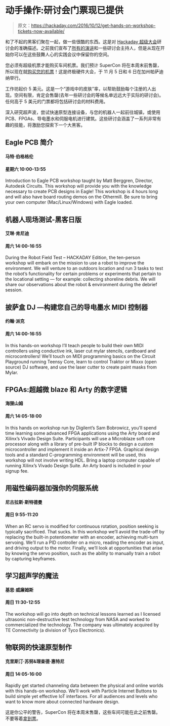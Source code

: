 # 动手操作:研讨会门票现已提供

> 原文：<https://hackaday.com/2016/10/12/get-hands-on-workshop-tickets-now-available/>

和了不起的黑客们聚在一起，做一些很酷的东西。这是对 [Hackaday 超级大会](https://hackaday.io/superconference/)研讨会的准确描述。之前我们宣布了[所有的演讲](http://hackaday.com/2016/10/03/everything-youll-find-at-the-superconference/)和一些研讨会主持人，但是从现在开始你可以在这些鼓舞人心的实践会议中保留你的空间。

您必须有超级机票才能购买车间机票。我们预计 SuperCon 将在本周末前售罄，所以现在就[购买您的机票](https://www.eventbrite.com/e/hackaday-superconference-2016-tickets-27343845177?aff=workshopArt)！这是终极硬件大会，于 11 月 5 日和 6 日在加州帕萨迪纳举行。

工作坊起价 5 美元。这是一个“游戏中的皮肤”率，以帮助鼓励每个注册的人出现。空间有限，肯定会售罄(去年一些研讨会的等候名单远远大于实际的研讨会)。任何高于 5 美元的门票都将包括研讨会的材料费用。

深入研究超声波，尝试快速原型连接设备，与您的机器人一起前往城镇，或使用 PCB、FPGAs、导电墨水和伺服电机进行建筑。这些研讨会涵盖了一系列非常有趣的技能，将激励您探索下一个大黑客。

## Eagle PCB 简介

#### 马特·伯格格伦

#### 星期六 10:00-13:55

Introduction to Eagle PCB workshop taught by Matt Berggren, Director, Autodesk Circuits. This workshop will provide you with the knowledge necessary to create PCB designs in Eagle! This workshop is 4 hours long and will also have board routing demos on the Othermill. Be sure to bring your own computer (Mac/Linux/Windows) with Eagle loaded.

## 机器人现场测试-黑客日版

#### 艾琳·肯尼迪

#### 周六 14:00-16:55

During the Robot Field Test – HACKADAY Edition, the ten-person workshop will embark on the mission to use a robot to improve the environment. We will venture to an outdoors location and run 3 tasks to test the robot’s functionality for certain problems or experiments that pertain to the locational setting — for example: collecting shoreline debris. We will share our observations about the robot & environment during the debrief session.

## 披萨盒 DJ —构建您自己的导电墨水 MIDI 控制器

#### 约翰·派克

#### 周六 14:00-16:55

In this hands-on workshop I’ll teach people to build their own MIDI controllers using conductive ink, laser cut mylar stencils, cardboard and microcontrollers! We’ll touch on MIDI programming basics on the Circuit Playground running Teensy Core, learn to control Traktor or Mixxx (open source) DJ software, and use the laser cutter to create paint masks from Mylar.

## FPGAs:超越微 blaze 和 Arty 的数字逻辑

#### 海狸山姆

#### 周六 14:05-18:00

In this hands on workshop run by Digilent’s Sam Bobrowicz, you’ll spend time learning some advanced FPGA applications using the Arty board and Xilinx’s Vivado Design Suite. Participants will use a Microblaze soft core processor along with a library of pre-built IP blocks to design a custom microcontroller and implement it inside an Artix-7 FPGA. Graphical design tools and a standard C-programming environment will be used, this workshop will not involve writing HDL. Bring a laptop computer capable of running Xilinx’s Vivado Design Suite. An Arty board is included in your signup fee.

## 用磁性编码器加强你的伺服系统

#### 尼古拉斯·斯特德曼

#### 周日 9:55-11:20

When an RC servo is modified for continuous rotation, position seeking is typically sacrificed. That sucks. In this workshop we’ll avoid the trade-off by replacing the built-in potentiometer with an encoder, achieving multi-turn servoing. We’ll run a PID controller on a micro, reading the encoder as input, and driving output to the motor. Finally, we’ll look at opportunities that arise by knowing the servo position, such as the ability to manually train a robot by capturing keyframes.

## 学习超声学的魔法

#### 基思·威廉姆斯

#### 周日 11:30-12:55

The workshop will go into depth on technical lessons learned as I licensed ultrasonic non-destructive test technology from NASA and worked to commercialized the technology. The company was ultimately acquired by TE Connectivity (a division of Tyco Electronics).

## 物联网的快速原型制作

#### 克里斯汀·苏努&理查德·惠特尼

#### 周日 14:05-16:00

Rapidly get started channeling data between the physical and online worlds with this hands-on workshop. We’ll work with Particle Internet Buttons to build simple yet effective IoT interfaces. For all audiences and levels who want to know more about connected hardware design.

这是你公平的警告，SuperCon 将在本周末售罄，这些车间可能在此之前售罄。不要等着[拿到票](https://www.eventbrite.com/e/hackaday-superconference-2016-tickets-27343845177?aff=workshopArt)。